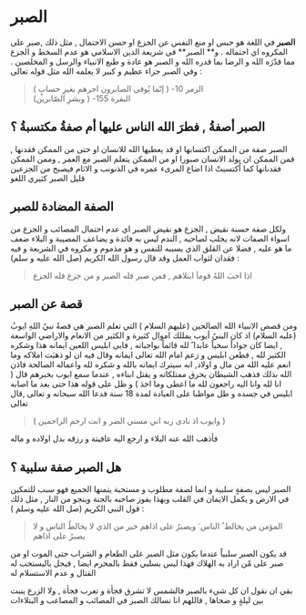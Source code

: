 # الصبر
**الصبر** في اللغة هو  حبس او منع  النفس عن الجزع او حسن الاحتمال , مثل ذلك ,صبر على المكروه اي احتماله  . و** الصبر** في شريعة الدين الاسلامي هو عدم السخط و الجزع مما قدّرَه الله و الرضا بما قدره الله و الصبر هو عادة و طبع الانبياء والرسل و المخلصين  . وفي الصبر جزاء عظيم و كبير لا يعلمه الله مثل قوله تعالى :  
> ( إنّما يُوفى الصابرون اجرهم بغيرِ حسابٍ ) -الزمر 10  
>  (وبشرِ الصّابرين ) -البقرة 155 
## الصبر أصفةُ , فطرَ الله الناس عليها أم صفةُ مكتسبةُ ؟
الصبر صفة من الممكن  اكتسابها او قد يعطيها الله للانسان او حتى من الممكن فقدنها , فمن الممكن ان يولد الانسان صبورا او من الممكن يتعلم الصبر مع العمر , وممن الممكن فقدنانها  كما اُكتسبتْ اذا اضاع المرىء عمره في الذنونب و الاثام فيصبح من الجزعين قليل الصبر كثيري اللغو 

## الصفة المضادة للصبر
ولكل صفة حسنة نقيض , الجزع هو نقيض الصبر اي عدم احتمال المصائب و الجزع من اسواء الصفات لانه يجلب لصاحبه , الندم ليس به فائدة  و يضاعف المصيبة   و البلاء  ضعف ما هو عليه , فضلا عن القلق الذي يسببه للنفس  و هو مذموم و مكروه في الشريعة و فيه فقدان لثواب العمل وقد قال رسول الله الكريم (صل الله عليه و سلم) : 
> اذا احبَ اللهُ قوماَ ابتلاهم , فمن صبر فله الصبر و من جزع فله الجزع
## قصة عن الصبر	
ومن قصص الانبياء الله الصالحين (عليهم السلام ) التي تعلم الصبر هي قصةُ نبيُ اللهِ ايوبُ (عليه السلام)  اذ كان البنيُ أيوب يمللك اموال كثيرة و الكثير من الانعام والاراضي الواسعة , ايضا كان جواداً سخياً عابدا ً لله قائماً بواجباته , فابى ابليس اللعين ايمانه هذا وشكره الكثير لله , فطعن ابليس و زعم امام الله تعالى ايمانه وقال فيه ان لو ذهبَت املاكه وما انعم عليه الله من مال و اولاد,  انه سيترك ايمانه بالله و شكره لله واعماله الصالحة فاذن الله بذلك فذهب الشيطان يحرق ممتلكاته و يقتل ابناءه , عندما سمع ايوب بخبرهم قال ( انا لله وانا اليه راجعون لله ما اعطى وما اخذ ) و ظل على قوله هذا حتى بعد ما اصابه  ابليس في جسده و ظل مواظبا على العبادة لمدة 18 سنة فدعا الله سبحانه و تعالى ,قال تعالى 
>( وايوب اذ نادى ربه اني مسني الضر و انت ارحم الراحمين )

فأذهب الله عنه البلاء و ارجع اليه عافيتة و رزقه بدل اولاده و ماله  
 
## هل الصبر صفة سلبية  ؟
الصبر ليس بصفةٍ سلبية و انما لصفة مطلوب و مستحبة يتمنها الجميع فهو سبب للتمكين في الارض و يكمل الايمان في القلب  وبهذا بفوز صاحبه بالجنة وينجو من النار , مثل ذلك قول النبي الكريم (صل الله عليه وسلم ) :  
> المؤمن من يخالط ُ الناس َ ويصبرُ على اذاهم خير من الذي لا يخالطُ الناس و لا يصبرُ على اذاهم 

قد يكون الصبر سلبياً عندما يكون مثل  الصبر على الطعام و الشراب حتى الموت او من صبر على مْن اراد به الهلاك فهذا ليس بسلبي فقط بالمحرم ايضا , فيحل باليستحب له القتال و عدم الاستسلام له  

بقي ان نقول ان كل شيء بالصبر فالشمس لا تشرق فجأة و تغرب فجأة ,  ولا الزرع ينبت بين ليلةٍ و ضحاها , فاللهم انا نسالك الصبر في المصائب و المصاعب و البتلاءات 
 
 